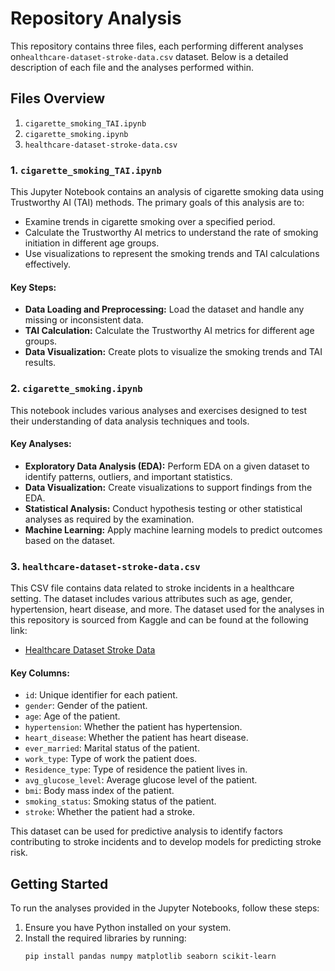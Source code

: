 # Repository Analysis

This repository contains three files, each performing different analyses on`healthcare-dataset-stroke-data.csv` dataset. Below is a detailed description of each file and the analyses performed within.

## Files Overview

1. `cigarette_smoking_TAI.ipynb`
2. `cigarette_smoking.ipynb`
3. `healthcare-dataset-stroke-data.csv`

### 1. `cigarette_smoking_TAI.ipynb`

This Jupyter Notebook contains an analysis of cigarette smoking data using Trustworthy AI (TAI) methods. The primary goals of this analysis are to:

- Examine trends in cigarette smoking over a specified period.
- Calculate the Trustworthy AI metrics to understand the rate of smoking initiation in different age groups.
- Use visualizations to represent the smoking trends and TAI calculations effectively.

#### Key Steps:
- **Data Loading and Preprocessing:** Load the dataset and handle any missing or inconsistent data.
- **TAI Calculation:** Calculate the Trustworthy AI metrics for different age groups.
- **Data Visualization:** Create plots to visualize the smoking trends and TAI results.

### 2. `cigarette_smoking.ipynb`

This notebook includes various analyses and exercises designed to test their understanding of data analysis techniques and tools.

#### Key Analyses:
- **Exploratory Data Analysis (EDA):** Perform EDA on a given dataset to identify patterns, outliers, and important statistics.
- **Data Visualization:** Create visualizations to support findings from the EDA.
- **Statistical Analysis:** Conduct hypothesis testing or other statistical analyses as required by the examination.
- **Machine Learning:** Apply machine learning models to predict outcomes based on the dataset.

### 3. `healthcare-dataset-stroke-data.csv`

This CSV file contains data related to stroke incidents in a healthcare setting. The dataset includes various attributes such as age, gender, hypertension, heart disease, and more. 
The dataset used for the analyses in this repository is sourced from Kaggle and can be found at the following link:

- [Healthcare Dataset Stroke Data](https://www.kaggle.com/datasets/godfatherfigure/healthcare-dataset-stroke-data)

#### Key Columns:
- `id`: Unique identifier for each patient.
- `gender`: Gender of the patient.
- `age`: Age of the patient.
- `hypertension`: Whether the patient has hypertension.
- `heart_disease`: Whether the patient has heart disease.
- `ever_married`: Marital status of the patient.
- `work_type`: Type of work the patient does.
- `Residence_type`: Type of residence the patient lives in.
- `avg_glucose_level`: Average glucose level of the patient.
- `bmi`: Body mass index of the patient.
- `smoking_status`: Smoking status of the patient.
- `stroke`: Whether the patient had a stroke.

This dataset can be used for predictive analysis to identify factors contributing to stroke incidents and to develop models for predicting stroke risk.

## Getting Started

To run the analyses provided in the Jupyter Notebooks, follow these steps:

1. Ensure you have Python installed on your system.
2. Install the required libraries by running:
   ```bash
   pip install pandas numpy matplotlib seaborn scikit-learn

